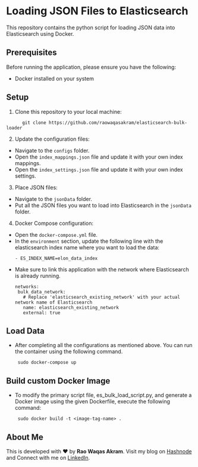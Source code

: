 # Loading JSON Files to Elasticsearch

This repository contains the python script for loading JSON data into Elasticsearch using Docker.

## Prerequisites

Before running the application, please ensure you have the following:

- Docker installed on your system

## Setup

1. Clone this repository to your local machine:

```
      git clone https://github.com/raowaqasakram/elasticsearch-bulk-loader
```

2. Update the configuration files:
   
 - Navigate to the `configs` folder.
 - Open the `index_mappings.json` file and update it with your own index mappings.
 - Open the `index_settings.json` file and update it with your own index settings.

3. Place JSON files:
   
 - Navigate to the `jsonData` folder.
 - Put all the JSON files you want to load into Elasticsearch in the `jsonData` folder.

4. Docker Compose configuration:
   
 - Open the `docker-compose.yml` file.
 - In the `environment` section, update the following line with the elasticsearch index name where you want to load the data:
     ```
     - ES_INDEX_NAME=elon_data_index
     ```
 - Make sure to link this application with the network where Elasticsearch is already running.
     ```
     networks:
      bulk_data_network: 
        # Replace 'elasticsearch_existing_network' with your actual network name of Elasticsearch
        name: elasticsearch_existing_network
        external: true
     ```
## Load Data

- After completing all the configurations as mentioned above. You can run the container using the following command.
     ```
      sudo docker-compose up
     ```

## Build custom Docker Image
- To modify the primary script file, es_bulk_load_script.py, and generate a Docker image using the given Dockerfile, execute the following command:
     ```
      sudo docker build -t <image-tag-name> .
     ```

## About Me

This is developed with ❤️ by **Rao Waqas Akram**. 
Visit my blog on [Hashnode](https://raowaqasakram.hashnode.dev/) and 
Connect with me on [LinkedIn](https://www.linkedin.com/in/raowaqasakram/).
